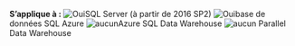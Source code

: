 <Token>**S’applique à :** ![Oui](media/yes.png)SQL Server (à partir de 2016 SP2) ![Oui](media/yes.png)base de données SQL Azure ![aucun](media/no.png)Azure SQL Data Warehouse ![aucun](media/no.png) Parallel Data Warehouse </Token>
